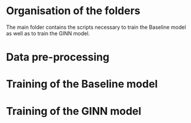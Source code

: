 # Organisation of the folders
The main folder contains the scripts necessary to train the Baseline model as well as to train the GINN model.

# Data pre-processing

# Training of the Baseline model

# Training of the GINN model
